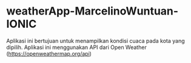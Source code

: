 # weatherApp-MarcelinoWuntuan-IONIC
Aplikasi ini bertujuan untuk menampilkan kondisi cuaca pada kota yang dipilih. Aplikasi ini menggunakan API dari Open Weather (https://openweathermap.org/api)
